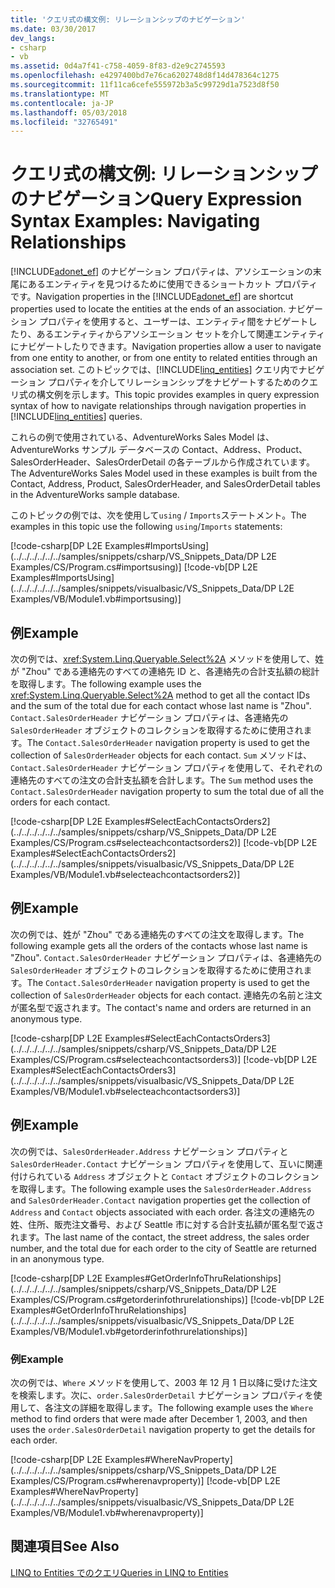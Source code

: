 ```yaml
---
title: 'クエリ式の構文例: リレーションシップのナビゲーション'
ms.date: 03/30/2017
dev_langs:
- csharp
- vb
ms.assetid: 0d4a7f41-c758-4059-8f83-d2e9c2745593
ms.openlocfilehash: e4297400bd7e76ca6202748d8f14d478364c1275
ms.sourcegitcommit: 11f11ca6cefe555972b3a5c99729d1a7523d8f50
ms.translationtype: MT
ms.contentlocale: ja-JP
ms.lasthandoff: 05/03/2018
ms.locfileid: "32765491"
---
```

# <a name="query-expression-syntax-examples-navigating-relationships"></a><span data-ttu-id="d63d2-102">クエリ式の構文例: リレーションシップのナビゲーション</span><span class="sxs-lookup"><span data-stu-id="d63d2-102">Query Expression Syntax Examples: Navigating Relationships</span></span>
<span data-ttu-id="d63d2-103">[!INCLUDE[adonet_ef](../../../../../../includes/adonet-ef-md.md)] のナビゲーション プロパティは、アソシエーションの末尾にあるエンティティを見つけるために使用できるショートカット プロパティです。</span><span class="sxs-lookup"><span data-stu-id="d63d2-103">Navigation properties in the [!INCLUDE[adonet_ef](../../../../../../includes/adonet-ef-md.md)] are shortcut properties used to locate the entities at the ends of an association.</span></span> <span data-ttu-id="d63d2-104">ナビゲーション プロパティを使用すると、ユーザーは、エンティティ間をナビゲートしたり、あるエンティティからアソシエーション セットを介して関連エンティティにナビゲートしたりできます。</span><span class="sxs-lookup"><span data-stu-id="d63d2-104">Navigation properties allow a user to navigate from one entity to another, or from one entity to related entities through an association set.</span></span> <span data-ttu-id="d63d2-105">このトピックでは、[!INCLUDE[linq_entities](../../../../../../includes/linq-entities-md.md)] クエリ内でナビゲーション プロパティを介してリレーションシップをナビゲートするためのクエリ式の構文例を示します。</span><span class="sxs-lookup"><span data-stu-id="d63d2-105">This topic provides examples in query expression syntax of how to navigate relationships through navigation properties in [!INCLUDE[linq_entities](../../../../../../includes/linq-entities-md.md)] queries.</span></span>  
  
 <span data-ttu-id="d63d2-106">これらの例で使用されている、AdventureWorks Sales Model は、AdventureWorks サンプル データベースの Contact、Address、Product、SalesOrderHeader、SalesOrderDetail の各テーブルから作成されています。</span><span class="sxs-lookup"><span data-stu-id="d63d2-106">The AdventureWorks Sales Model used in these examples is built from the Contact, Address, Product, SalesOrderHeader, and SalesOrderDetail tables in the AdventureWorks sample database.</span></span>  
  
 <span data-ttu-id="d63d2-107">このトピックの例では、次を使用して`using` / `Imports`ステートメント。</span><span class="sxs-lookup"><span data-stu-id="d63d2-107">The examples in this topic use the following `using`/`Imports` statements:</span></span>  
  
 [!code-csharp[DP L2E Examples#ImportsUsing](../../../../../../samples/snippets/csharp/VS_Snippets_Data/DP L2E Examples/CS/Program.cs#importsusing)]
 [!code-vb[DP L2E Examples#ImportsUsing](../../../../../../samples/snippets/visualbasic/VS_Snippets_Data/DP L2E Examples/VB/Module1.vb#importsusing)]  
  
## <a name="example"></a><span data-ttu-id="d63d2-108">例</span><span class="sxs-lookup"><span data-stu-id="d63d2-108">Example</span></span>  
 <span data-ttu-id="d63d2-109">次の例では、<xref:System.Linq.Queryable.Select%2A> メソッドを使用して、姓が "Zhou" である連絡先のすべての連絡先 ID と、各連絡先の合計支払額の総計を取得します。</span><span class="sxs-lookup"><span data-stu-id="d63d2-109">The following example uses the <xref:System.Linq.Queryable.Select%2A> method to get all the contact IDs and the sum of the total due for each contact whose last name is "Zhou".</span></span> <span data-ttu-id="d63d2-110">`Contact.SalesOrderHeader` ナビゲーション プロパティは、各連絡先の `SalesOrderHeader` オブジェクトのコレクションを取得するために使用されます。</span><span class="sxs-lookup"><span data-stu-id="d63d2-110">The `Contact.SalesOrderHeader` navigation property is used to get the collection of `SalesOrderHeader` objects for each contact.</span></span> <span data-ttu-id="d63d2-111">`Sum` メソッドは、`Contact.SalesOrderHeader` ナビゲーション プロパティを使用して、それぞれの連絡先のすべての注文の合計支払額を合計します。</span><span class="sxs-lookup"><span data-stu-id="d63d2-111">The `Sum` method uses the `Contact.SalesOrderHeader` navigation property to sum the total due of all the orders for each contact.</span></span>  
  
 [!code-csharp[DP L2E Examples#SelectEachContactsOrders2](../../../../../../samples/snippets/csharp/VS_Snippets_Data/DP L2E Examples/CS/Program.cs#selecteachcontactsorders2)]
 [!code-vb[DP L2E Examples#SelectEachContactsOrders2](../../../../../../samples/snippets/visualbasic/VS_Snippets_Data/DP L2E Examples/VB/Module1.vb#selecteachcontactsorders2)]  
  
## <a name="example"></a><span data-ttu-id="d63d2-112">例</span><span class="sxs-lookup"><span data-stu-id="d63d2-112">Example</span></span>  
 <span data-ttu-id="d63d2-113">次の例では、姓が "Zhou" である連絡先のすべての注文を取得します。</span><span class="sxs-lookup"><span data-stu-id="d63d2-113">The following example gets all the orders of the contacts whose last name is "Zhou".</span></span> <span data-ttu-id="d63d2-114">`Contact.SalesOrderHeader` ナビゲーション プロパティは、各連絡先の `SalesOrderHeader` オブジェクトのコレクションを取得するために使用されます。</span><span class="sxs-lookup"><span data-stu-id="d63d2-114">The `Contact.SalesOrderHeader` navigation property is used to get the collection of `SalesOrderHeader` objects for each contact.</span></span> <span data-ttu-id="d63d2-115">連絡先の名前と注文が匿名型で返されます。</span><span class="sxs-lookup"><span data-stu-id="d63d2-115">The contact's name and orders are returned in an anonymous type.</span></span>  
  
 [!code-csharp[DP L2E Examples#SelectEachContactsOrders3](../../../../../../samples/snippets/csharp/VS_Snippets_Data/DP L2E Examples/CS/Program.cs#selecteachcontactsorders3)]
 [!code-vb[DP L2E Examples#SelectEachContactsOrders3](../../../../../../samples/snippets/visualbasic/VS_Snippets_Data/DP L2E Examples/VB/Module1.vb#selecteachcontactsorders3)]  
  
## <a name="example"></a><span data-ttu-id="d63d2-116">例</span><span class="sxs-lookup"><span data-stu-id="d63d2-116">Example</span></span>  
 <span data-ttu-id="d63d2-117">次の例では、`SalesOrderHeader.Address` ナビゲーション プロパティと `SalesOrderHeader.Contact` ナビゲーション プロパティを使用して、互いに関連付けられている `Address` オブジェクトと `Contact` オブジェクトのコレクションを取得します。</span><span class="sxs-lookup"><span data-stu-id="d63d2-117">The following example uses the `SalesOrderHeader.Address` and `SalesOrderHeader.Contact` navigation properties get the collection of `Address` and `Contact` objects associated with each order.</span></span> <span data-ttu-id="d63d2-118">各注文の連絡先の姓、住所、販売注文番号、および Seattle 市に対する合計支払額が匿名型で返されます。</span><span class="sxs-lookup"><span data-stu-id="d63d2-118">The last name of the contact, the street address, the sales order number, and the total due for each order to the city of Seattle are returned in an anonymous type.</span></span>  
  
 [!code-csharp[DP L2E Examples#GetOrderInfoThruRelationships](../../../../../../samples/snippets/csharp/VS_Snippets_Data/DP L2E Examples/CS/Program.cs#getorderinfothrurelationships)]
 [!code-vb[DP L2E Examples#GetOrderInfoThruRelationships](../../../../../../samples/snippets/visualbasic/VS_Snippets_Data/DP L2E Examples/VB/Module1.vb#getorderinfothrurelationships)]  
  
### <a name="example"></a><span data-ttu-id="d63d2-119">例</span><span class="sxs-lookup"><span data-stu-id="d63d2-119">Example</span></span>  
 <span data-ttu-id="d63d2-120">次の例では、`Where` メソッドを使用して、2003 年 12 月 1 日以降に受けた注文を検索します。次に、`order.SalesOrderDetail` ナビゲーション プロパティを使用して、各注文の詳細を取得します。</span><span class="sxs-lookup"><span data-stu-id="d63d2-120">The following example uses the `Where` method to find orders that were made after December 1, 2003, and then uses the `order.SalesOrderDetail` navigation property to get the details for each order.</span></span>  
  
 [!code-csharp[DP L2E Examples#WhereNavProperty](../../../../../../samples/snippets/csharp/VS_Snippets_Data/DP L2E Examples/CS/Program.cs#wherenavproperty)]
 [!code-vb[DP L2E Examples#WhereNavProperty](../../../../../../samples/snippets/visualbasic/VS_Snippets_Data/DP L2E Examples/VB/Module1.vb#wherenavproperty)]  
  
## <a name="see-also"></a><span data-ttu-id="d63d2-121">関連項目</span><span class="sxs-lookup"><span data-stu-id="d63d2-121">See Also</span></span>  
 [<span data-ttu-id="d63d2-122">LINQ to Entities でのクエリ</span><span class="sxs-lookup"><span data-stu-id="d63d2-122">Queries in LINQ to Entities</span></span>](../../../../../../docs/framework/data/adonet/ef/language-reference/queries-in-linq-to-entities.md)
